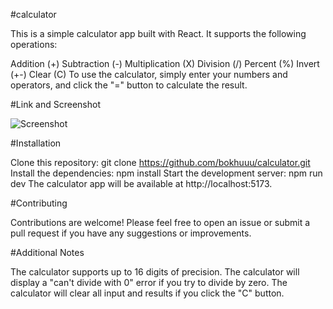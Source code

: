 
#calculator

This is a simple calculator app built with React. It supports the following operations:

Addition (+)
Subtraction (-)
Multiplication (X)
Division (/)
Percent (%)
Invert (+-)
Clear (C)
To use the calculator, simply enter your numbers and operators, and click the "=" button to calculate the result.

#Link and Screenshot

![Screenshot](screenshot.png)

#Installation

Clone this repository:
git clone https://github.com/bokhuuu/calculator.git
Install the dependencies:
npm install
Start the development server:
npm run dev
The calculator app will be available at http://localhost:5173.

#Contributing

Contributions are welcome! Please feel free to open an issue or submit a pull request if you have any suggestions or improvements.

#Additional Notes

The calculator supports up to 16 digits of precision.
The calculator will display a "can't divide with 0" error if you try to divide by zero.
The calculator will clear all input and results if you click the "C" button.



